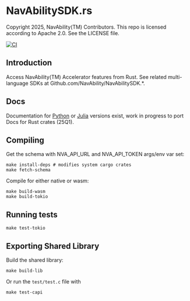 # NavAbilitySDK.rs

Copyright 2025, NavAbility(TM) Contributors.  This repo is licensed according to Apache 2.0.  See the LICENSE file.

[![CI](https://github.com/NavAbility/NavAbilitySDK.rs/actions/workflows/ci.yml/badge.svg)](https://github.com/NavAbility/NavAbilitySDK.rs/actions/workflows/ci.yml)

## Introduction

Access NavAbility(TM) Accelerator features from Rust.  See related multi-language SDKs at Github.com/NavAbility/NavAbilitySDK.*.

## Docs

Documentation for [Python](https://navability.github.io/NavAbilitySDK.py/) or [Julia](https://navability.github.io/NavAbilitySDK.jl/dev/) versions exist, work in progress to port Docs for Rust crates (25Q1).

## Compiling

Get the schema with NVA_API_URL and NVA_API_TOKEN args/env var set:
```shell
make install-deps # modifies system cargo crates
make fetch-schema
```

Compile for either native or wasm:
```shell
make build-wasm
make build-tokio
```

## Running tests

```shell
make test-tokio
```

## Exporting Shared Library

Build the shared library:
```shell
make build-lib
```

Or run the `test/test.c` file with
```shell
make test-capi
```